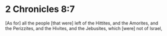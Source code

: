 # 2 Chronicles 8:7

[As for] all the people [that were] left of the Hittites, and the Amorites, and the Perizzites, and the Hivites, and the Jebusites, which [were] not of Israel,